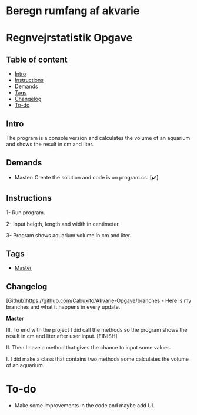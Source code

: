 # Beregn rumfang af akvarie



# Regnvejrstatistik Opgave

## Table of content

* [Intro](#Intro)
* [Instructions](#Instructions)
* [Demands](#Demands)
* [Tags](#Tags)
* [Changelog](#Changelog)
* [To-do](#To-do)


## Intro

The program is a console version and calculates the volume of an aquarium and shows the result in cm and liter.

## Demands 

<ul>
  <li> Master: Create the solution and code is on program.cs. [✔️]</li> 
</ul>

## Instructions

1- Run program.

2- Input heigth, length and width in centimeter.

3- Program shows aquarium volume in cm and liter.

## Tags

* [Master](https://github.com/Cabuxito/Akvarie-Opgave/tree/master)

## Changelog

[Github]https://github.com/Cabuxito/Akvarie-Opgave/branches - Here is my branches and what it happens in every update.

**Master**

III. To end with the project I did call the methods so the program shows the result in cm and liter after user input. [FINISH]

II. Then I have a method that gives the chance to input some values.

I. I did make a class that contains two methods some calculates the volume of an aquarium. 


# To-do
* Make some improvements in the code and maybe add UI.
